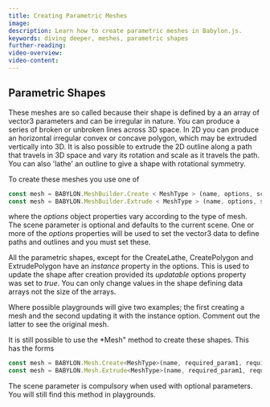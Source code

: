 ```yaml
---
title: Creating Parametric Meshes
image:
description: Learn how to create parametric meshes in Babylon.js.
keywords: diving deeper, meshes, parametric shapes
further-reading:
video-overview:
video-content:
---
```


## Parametric Shapes

These meshes are so called because their shape is defined by a an array of vector3 parameters and can be irregular in nature. You can produce a series of broken or unbroken lines across 3D space. In 2D you can produce an horizontal irregular convex or concave polygon, which may be extruded vertically into 3D. It is also possible to extrude the 2D outline along a path that travels in 3D space and vary its rotation and scale as it travels the path. You can also 'lathe' an outline to give a shape with rotational symmetry.

To create these meshes you use one of

```javascript
const mesh = BABYLON.MeshBuilder.Create < MeshType > (name, options, scene);
const mesh = BABYLON.MeshBuilder.Extrude < MeshType > (name, options, scene);
```

where the _options_ object properties vary according to the type of mesh. The scene parameter is optional and defaults to the current scene. One or more of the _options_ properties will be used to set the vector3 data to define paths and outlines and you must set these.

All the parametric shapes, except for the CreateLathe, CreatePolygon and ExtrudePolygon have an _instance_ property in the options. This is used to update the shape after creation provided its _updatable_ options property was set to _true_. You can only change values in the shape defining data arrays not the size of the arrays.

Where possible playgrounds will give two examples; the first creating a mesh and the second updating it with the instance option. Comment out the latter to see the original mesh.

It is still possible to use the \*Mesh" method to create these shapes. This has the forms

```javascript
const mesh = BABYLON.Mesh.Create<MeshType>(name, required_param1, required_param2, ..., scene, optional_parameter1, ........);
const mesh = BABYLON.Mesh.Extrude<MeshType>(name, required_param1, required_param2, ..., scene, optional_parameter1, ........);
```

The scene parameter is compulsory when used with optional parameters. You will still find this method in playgrounds.
